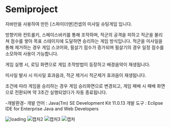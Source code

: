 # Semiproject

자바만을 사용하여 만든 [스파이더맨]컨셉의 미사일 슈팅게임 입니다.

방향키와 컨트롤키, 스페이스바키를 통해 조작하며, 적군의 공격을 피하고 적군을 물리쳐 점수를 쌓아 목표 스테이지에 도달하면 승리하는 게임 방식입니다.
적군을 미사일을 통해 제거하는 경우 게임 스코어와, 필살기 점수가 증가되며 필살기의 경우 일정 점수를 소모하여 사용이 가능합니다.

게임 실행 시, 로딩 화면으로 게임 조작방법이 등장하고 배경음악이 재생됩니다.

미사일 발사 시 미사일 효과음과, 적군 제거시 적군제거 효과음이 재생됩니다.

조건에 따라 게임을 승리하는 경우 게임 승리화면으로 변경되고, 게임 패배 시 패배 화면으로 전환되며 약 3초간 실행되었다가 자동 종료됩니다.

-개발환경-
개발 언어 : Java(Tm) SE Development Kit 11.0.13 
개발 도구 : Eclipse IDE for Enterprise Java and Web Developers

![loading](https://user-images.githubusercontent.com/79977761/170080787-48784e57-2a9b-4d77-9e4d-ed231c39c5b7.png)
![캡처2](https://user-images.githubusercontent.com/79977761/170082187-c3bcf03e-841e-4aeb-95e3-6905013929f0.PNG)
![캡처3](https://user-images.githubusercontent.com/79977761/170082258-c9629c1f-2780-45a5-a44d-079f2c7f527e.PNG)
![캡처](https://user-images.githubusercontent.com/79977761/170080917-81807a8d-b94f-4ea6-b28b-eafca130dcab.PNG)
